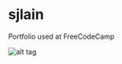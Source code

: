 # sjlain
Portfolio used at FreeCodeCamp

![alt tag](https://github.com/inkplug/sjlain/img/portfolio.png)



